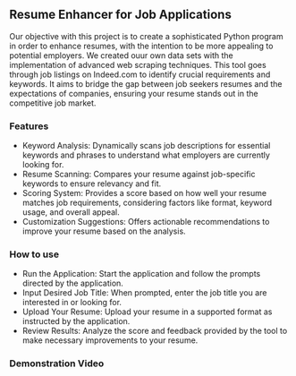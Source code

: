 ## Resume Enhancer for Job Applications

Our objective with this project is to create a sophisticated Python program in order to enhance resumes, with the intention to be more appealing to potential employers. 
We created ouur own data sets with the implementation of advanced web scraping techniques. This tool goes through job listings on Indeed.com to identify crucial requirements and keywords. 
It aims to bridge the gap between job seekers resumes and the expectations of companies, ensuring your resume stands out in the competitive job market.

### Features

- Keyword Analysis: Dynamically scans job descriptions for essential keywords and phrases to understand what employers are currently looking for.
- Resume Scanning: Compares your resume against job-specific keywords to ensure relevancy and fit.
- Scoring System: Provides a score based on how well your resume matches job requirements, considering factors like format, keyword usage, and overall appeal.
- Customization Suggestions: Offers actionable recommendations to improve your resume based on the analysis.

### How to use

- Run the Application: Start the application and follow the prompts directed by the application.
- Input Desired Job Title: When prompted, enter the job title you are interested in or looking for.
- Upload Your Resume: Upload your resume in a supported format as instructed by the application.
- Review Results: Analyze the score and feedback provided by the tool to make necessary improvements to your resume.

### Demonstration Video

